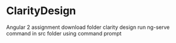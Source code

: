 # ClarityDesign
Angular 2 assignment
download folder clarity design
run ng-serve command in src folder using command prompt
